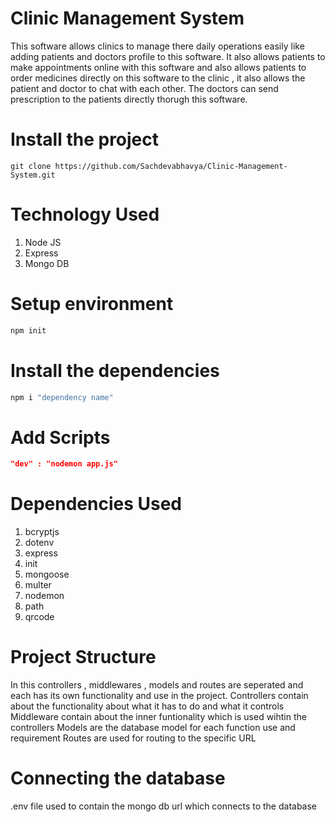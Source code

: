 # Clinic Management System

This software allows clinics to manage there daily operations easily like adding patients and doctors profile to this software. It also allows patients to make appointments online with this software and also allows patients to order medicines directly on this software to the clinic , it also allows the patient and doctor to chat with each other.
The doctors can send prescription to the patients directly thorugh this software.

# Install the project

```git
git clone https://github.com/Sachdevabhavya/Clinic-Management-System.git
```

# Technology Used

1. Node JS
2. Express
3. Mongo DB

# Setup environment

```bash
npm init
```

# Install the dependencies

```bash
npm i "dependency name"
```

# Add Scripts

```JSON
"dev" : "nodemon app.js"
```

# Dependencies Used

1. bcryptjs
2. dotenv
3. express
4. init
5. mongoose
6. multer
7. nodemon
8. path
9. qrcode

# Project Structure

In this controllers , middlewares , models and routes are seperated and each has its own functionality and use in the project.
Controllers contain about the functionality about what it has to do and what it controls
Middleware contain about the inner funtionality which is used wihtin the controllers
Models are the database model for each function use and requirement
Routes are used for routing to the specific URL

# Connecting the database

.env file used to contain the mongo db url which connects to the database
